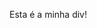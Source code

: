 <!DOCTYPE html>
<html lang="en">
<head>
    <meta charset="UTF-8">
    <meta name="viewport" content="width=device-width, initial-scale=1.0">
    <title>Exemplo de Div</title>
    <link rel="stylesheet" href="styles.css"> <!-- Vincula o arquivo CSS externo -->
</head>
<body>
    <div class="minha-div">
        <!-- Conteúdo da sua div vai aqui -->
        <p>Esta é a minha div!</p>
    </div>
</body>
</html>